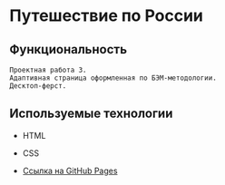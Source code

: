 # Путешествие по России

## Функциональность
    Проектная работа 3.
    Адаптивная страница оформленная по БЭМ-методологии.
    Десктоп-ферст.

## Используемые технологии
* HTML
* CSS

* [Ссылка на GitHub Pages]()
